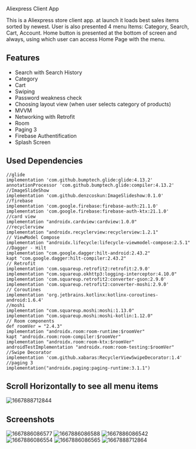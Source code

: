 Aliexpress Client App

This is a Aliexpress store client app. at launch it loads best sales items sorted by newest.
User is also presented 4 menu Items: Category, Search, Cart, Account.
Home button is presented at the bottom of screen and always, using which user can access Home Page with the menu.


## Features

- Search with Search History
- Category
- Cart
- Swiping
- Password weakness check
- Choosing layout view (when user selects category of products)
- MVVM
- Networking with Retrofit
- Room
- Paging 3
- Firebase Authentification
- Splash Screen

## Used Dependencies
    //glide
    implementation 'com.github.bumptech.glide:glide:4.13.2'
    annotationProcessor 'com.github.bumptech.glide:compiler:4.13.2'
    //ImageSlideShow
    implementation 'com.github.denzcoskun:ImageSlideshow:0.1.0'
    //firebase
    implementation 'com.google.firebase:firebase-auth:21.1.0'
    implementation 'com.google.firebase:firebase-auth-ktx:21.1.0'
    //card view
    implementation "androidx.cardview:cardview:1.0.0"
    //recyclerview
    implementation "androidx.recyclerview:recyclerview:1.2.1"
    // ViewModel Compose
    implementation "androidx.lifecycle:lifecycle-viewmodel-compose:2.5.1"
    //Dagger - Hilt
    implementation "com.google.dagger:hilt-android:2.43.2"
    kapt "com.google.dagger:hilt-compiler:2.43.2"
    // Retrofit
    implementation 'com.squareup.retrofit2:retrofit:2.9.0'
    implementation "com.squareup.okhttp3:logging-interceptor:4.10.0"
    implementation 'com.squareup.retrofit2:converter-gson:2.9.0'
    implementation 'com.squareup.retrofit2:converter-moshi:2.9.0'
    // Coroutines
    implementation 'org.jetbrains.kotlinx:kotlinx-coroutines-android:1.6.4'
    //moshi
    implementation "com.squareup.moshi:moshi:1.13.0"
    implementation "com.squareup.moshi:moshi-kotlin:1.12.0"
    // Room components
    def roomVer = "2.4.3"
    implementation "androidx.room:room-runtime:$roomVer"
    kapt "androidx.room:room-compiler:$roomVer"
    implementation "androidx.room:room-ktx:$roomVer"
    androidTestImplementation "androidx.room:room-testing:$roomVer"
    //Swipe Decorator
    implementation 'com.github.xabaras:RecyclerViewSwipeDecorator:1.4'
    //paging 3
    implementation("androidx.paging:paging-runtime:3.1.1")
    
## Scroll Horizontally to see all menu items
![1667888712844](https://user-images.githubusercontent.com/85778941/200491349-a2e6aa76-32ad-45ce-bcb7-9010b3c4fac8.jpg)


## Screenshots
![1667886086577](https://user-images.githubusercontent.com/85778941/200484643-8c770b2e-6eee-4f66-aec2-991021be8114.jpg)
![1667886086588](https://user-images.githubusercontent.com/85778941/200484650-29f5945d-1622-4977-b463-9e503ac8aa8c.jpg)
![1667886086542](https://user-images.githubusercontent.com/85778941/200484655-de13bfe5-ec64-43a3-befb-773d88586dba.jpg)
![1667886086554](https://user-images.githubusercontent.com/85778941/200484656-28d923e9-0fba-4c38-b605-5a8a0058ce65.jpg)
![1667886086565](https://user-images.githubusercontent.com/85778941/200484663-70807874-f72c-45eb-b905-4ef1fdd647a9.jpg)
![1667888712864](https://user-images.githubusercontent.com/85778941/200490850-18fe2202-4c03-405f-ba30-198764a90c3b.jpg)

